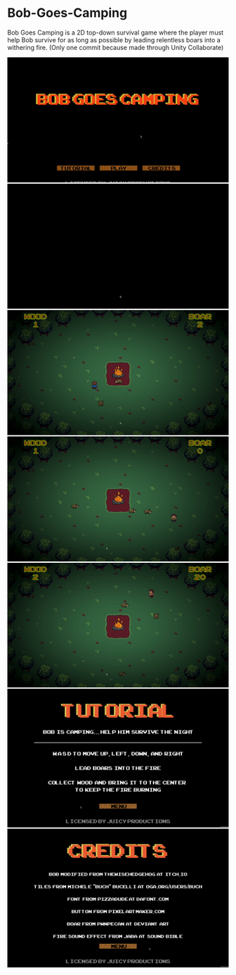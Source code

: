 # Bob-Goes-Camping
Bob Goes Camping is a 2D top-down survival game where the player must help Bob survive for as long as possible by leading relentless boars into a withering fire. (Only one commit because made through Unity Collaborate)

![](bob_gif_1.gif)
![](bob_gif_2.gif)
![](bob_gif_3.gif)
![](bob_gif_4.gif)
![](bob_gif_5.gif)
![](bob-screen-2.png)
![](bob-screen-1.png)
